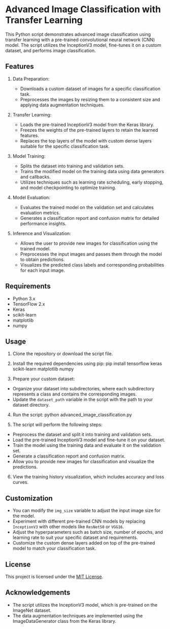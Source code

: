 # Advanced Image Classification with Transfer Learning

This Python script demonstrates advanced image classification using transfer learning with a pre-trained convolutional neural network (CNN) model. The script utilizes the InceptionV3 model, fine-tunes it on a custom dataset, and performs image classification.

## Features

1. Data Preparation:
   * Downloads a custom dataset of images for a specific classification task.
   * Preprocesses the images by resizing them to a consistent size and applying data augmentation techniques.

2. Transfer Learning:
   * Loads the pre-trained InceptionV3 model from the Keras library.
   * Freezes the weights of the pre-trained layers to retain the learned features.
   * Replaces the top layers of the model with custom dense layers suitable for the specific classification task.

3. Model Training:
   * Splits the dataset into training and validation sets.
   * Trains the modified model on the training data using data generators and callbacks.
   * Utilizes techniques such as learning rate scheduling, early stopping, and model checkpointing to optimize training.

4. Model Evaluation:
   * Evaluates the trained model on the validation set and calculates evaluation metrics.
   * Generates a classification report and confusion matrix for detailed performance insights.

5. Inference and Visualization:
   * Allows the user to provide new images for classification using the trained model.
   * Preprocesses the input images and passes them through the model to obtain predictions.
   * Visualizes the predicted class labels and corresponding probabilities for each input image.

## Requirements

- Python 3.x
- TensorFlow 2.x
- Keras
- scikit-learn
- matplotlib
- numpy

## Usage

1. Clone the repository or download the script file.

2. Install the required dependencies using pip: pip install tensorflow keras scikit-learn matplotlib numpy

3. Prepare your custom dataset:
* Organize your dataset into subdirectories, where each subdirectory represents a class and contains the corresponding images.
* Update the `dataset_path` variable in the script with the path to your dataset directory.

4. Run the script: python advanced_image_classification.py

5. The script will perform the following steps:
* Preprocess the dataset and split it into training and validation sets.
* Load the pre-trained InceptionV3 model and fine-tune it on your dataset.
* Train the model using the training data and evaluate it on the validation set.
* Generate a classification report and confusion matrix.
* Allow you to provide new images for classification and visualize the predictions.

6. View the training history visualization, which includes accuracy and loss curves.

## Customization

- You can modify the `img_size` variable to adjust the input image size for the model.
- Experiment with different pre-trained CNN models by replacing `InceptionV3` with other models like `ResNet50` or `VGG16`.
- Adjust the hyperparameters such as batch size, number of epochs, and learning rate to suit your specific dataset and requirements.
- Customize the custom dense layers added on top of the pre-trained model to match your classification task.

## License

This project is licensed under the [MIT License](LICENSE).

## Acknowledgements

- The script utilizes the InceptionV3 model, which is pre-trained on the ImageNet dataset.
- The data augmentation techniques are implemented using the ImageDataGenerator class from the Keras library.
